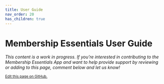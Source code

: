 ```yaml
---
title: User Guide
nav_order: 20
has_children: true
---
```

# Membership Essentials User Guide

*This content is a work in progress. If you’re interested in contributing to the Membership Essentials App and want to help provide support by reviewing or adding to this page, comment below and let us know!*

<footer>
   <a href="https://github.com/SFDO-Community-Sprints/MembershipSchemaAndBenefits-Documentation/edit/main/docs/User_guide/index.md" style="font-size: smaller;">Edit this page on GitHub.</a>
</footer>
